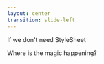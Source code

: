 ```yaml
---
layout: center
transition: slide-left
---
```


<p
    v-motion
    :initial="{ opacity: 0, y: 50 }"
    :click-1="{ opacity: 1, y: 0, transition: { duration: 600, ease: 'easeOut' } }"
    :click-2="{ opacity: 0, y: -100, transition: { duration: 400, ease: 'easeIn' } }"
    class="font-geist text-5xl font-bold"
>
    If we don't need StyleSheet
</p>

<p
    v-motion
    :initial="{ opacity: 0, y: 50 }"
    :click-2="{ opacity: 1, y: -50, transition: { duration: 600, ease: 'easeOut' } }"
    :click-3="{ opacity: 0, y: -100, transition: { duration: 400, ease: 'easeIn' } }"
    class="font-geist text-5xl font-bold"
>
    Where is the magic happening?
</p>


<!-- Click triggers -->
<div v-click class="absolute inset-0 pointer-events-none"></div>
<div v-click class="absolute inset-0 pointer-events-none"></div>

